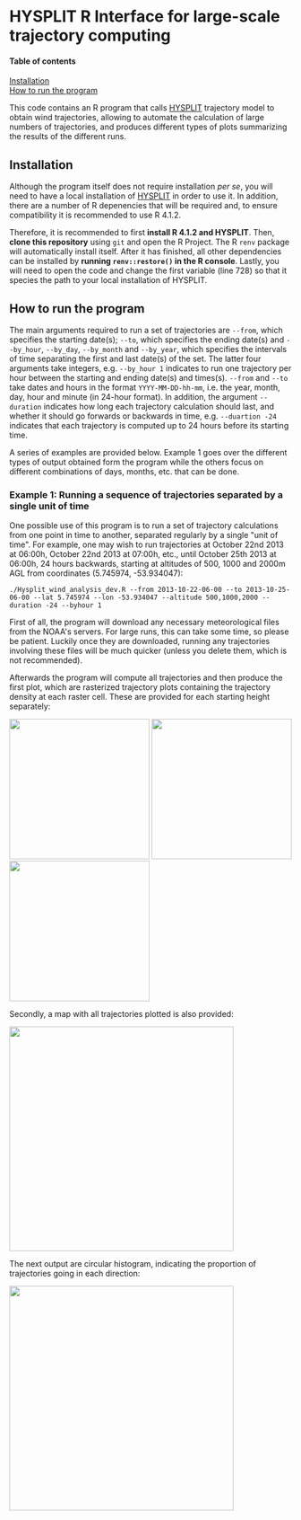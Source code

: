 # HYSPLIT R Interface for large-scale trajectory computing

#### Table of contents
[Installation](#installation)  
[How to run the program](#running)

This code contains an R program that calls [HYSPLIT](https://www.arl.noaa.gov/hysplit/) trajectory model to obtain wind trajectories, allowing to automate the 
calculation of large numbers of trajectories, and produces different types of plots summarizing the results of the different runs.

<a name="installation"/>

## Installation
Although the program itself does not require installation *per se*, you will need to have a local installation of [HYSPLIT](https://www.ready.noaa.gov/HYSPLIT.php) 
in order to use it. In addition, there are a number of R depenencies that will be required and, to ensure compatibility it is recommended to use R 4.1.2.

Therefore, it is recommended to first **install R 4.1.2 and HYSPLIT**. Then, **clone this repository** using `git` and open the R Project. The R `renv` package will
automatically install itself. After it has finished, all other dependencies can be installed by **running `renv::restore()` in the R console**. Lastly, you will need 
to open the code and change the first variable (line 728) so that it species the path to your local installation of HYSPLIT.

<a name="running"/>

## How to run the program
The main arguments required to run a set of trajectories are `--from`, which specifies the starting date(s); `--to`, which specifies the ending date(s) and `--by_hour`, 
`--by_day`, `--by_month` and `--by_year`, which specifies the intervals of time separating the first and last date(s) of the set. The latter four arguments take integers, 
e.g. `--by_hour 1` indicates to run one trajectory per hour between the starting and ending date(s) and times(s). `--from` and `--to` take dates and hours in the format 
`YYYY-MM-DD-hh-mm`, i.e. the year, month, day, hour and minute (in 24-hour format). In addition, the argument `--duration` indicates how long each trajectory calculation 
should last, and whether it should go forwards or backwards in time, e.g. `--duartion -24` indicates that each trajectory is computed up to 24 hours before its starting time.

A series of examples are provided below. Example 1 goes over the different types of output obtained form the program while the others focus on different combinations of days, 
months, etc. that can be done.

### Example 1: Running a sequence of trajectories separated by a single unit of time
One possible use of this program is to run a set of trajectory calculations from one point in time to another, separated regularly by a single "unit of time". For example, 
one may wish to run trajectories at October 22nd 2013 at 06:00h, October 22nd 2013 at 07:00h, etc., until October 25th 2013 at 06:00h, 24 hours backwards, starting at 
altitudes of 500, 1000 and 2000m AGL from coordinates (5.745974, -53.934047):

```
./Hysplit_wind_analysis_dev.R --from 2013-10-22-06-00 --to 2013-10-25-06-00 --lat 5.745974 --lon -53.934047 --altitude 500,1000,2000 --duration -24 --byhour 1
```

First of all, the program will download any necessary meteorological files from the NOAA's servers. For large runs, this can take some time, so please be patient. 
Luckily once they are downloaded, running any trajectories involving these files will be much quicker (unless you delete them, which is not recommended).

Afterwards the program will compute all trajectories and then produce the first plot, which are rasterized trajectory plots containing the trajectory density at each raster
cell. These are provided for each starting height separately:

<img src="https://user-images.githubusercontent.com/85890746/187038873-953ff429-9e78-42f5-825e-c6d54cabcd7a.png" width="250">
<img src="https://user-images.githubusercontent.com/85890746/187039171-40acd992-a090-4a3c-a330-0f959a3404c7.png" width="250">
<img src="https://user-images.githubusercontent.com/85890746/187039272-35ac67a0-77c7-4176-936b-491a2b73b5e1.png" width="250">  


Secondly, a map with all trajectories plotted is also provided:

<img src="https://user-images.githubusercontent.com/85890746/187039560-e0bc7bcc-7aec-413a-be70-3310803f81e3.png" width="400">  


The next output are circular histogram, indicating the proportion of trajectories going in each direction:

<img src="https://user-images.githubusercontent.com/85890746/187039811-fa26baaf-0122-4e5e-8663-427afe428146.png" width="400">  


